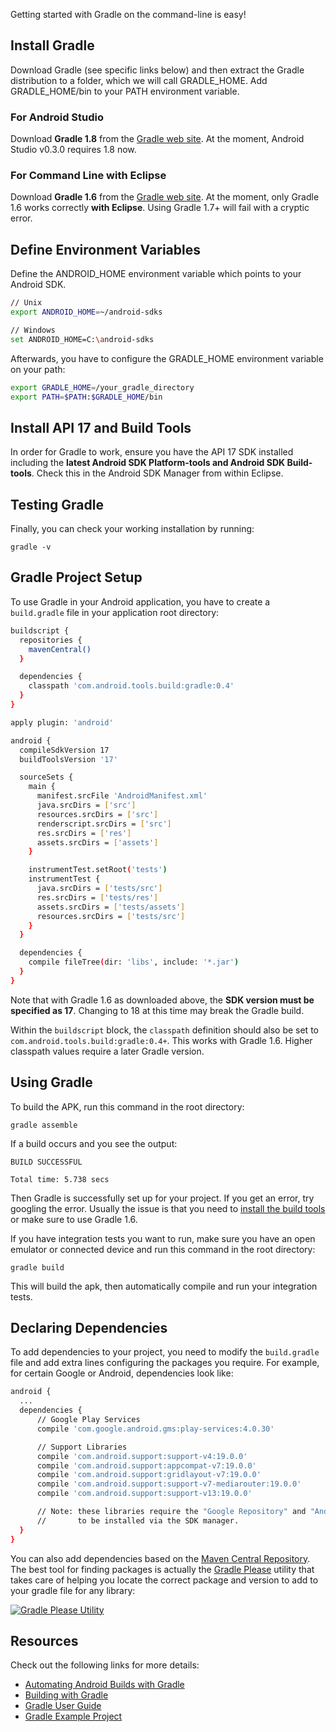 Getting started with Gradle on the command-line is easy!

## Install Gradle

Download Gradle (see specific links below) and then extract the Gradle distribution to a folder, which we will call GRADLE_HOME. Add GRADLE_HOME/bin to your PATH environment variable.

### For Android Studio

Download **Gradle 1.8** from the [Gradle web site](http://services.gradle.org/distributions/gradle-1.8-bin.zip). At the moment, Android Studio v0.3.0 requires 1.8 now.

### For Command Line with Eclipse

Download **Gradle 1.6** from the [Gradle web site](http://services.gradle.org/distributions/gradle-1.6-bin.zip). At the moment, only Gradle 1.6 works correctly **with Eclipse**. Using Gradle 1.7+ will fail with a cryptic error.

## Define Environment Variables

Define the ANDROID_HOME environment variable which points to your Android SDK.

```bash
// Unix
export ANDROID_HOME=~/android-sdks

// Windows
set ANDROID_HOME=C:\android-sdks
```

Afterwards, you have to configure the GRADLE_HOME environment variable on your path:

```bash
export GRADLE_HOME=/your_gradle_directory
export PATH=$PATH:$GRADLE_HOME/bin
```

## Install API 17 and Build Tools

In order for Gradle to work, ensure you have the API 17 SDK installed including the **latest Android SDK Platform-tools and Android SDK Build-tools**. Check this in the Android SDK Manager from within Eclipse. 

## Testing Gradle

Finally, you can check your working installation by running:

```
gradle -v
```

##  Gradle Project Setup

To use Gradle in your Android application, you have to create a `build.gradle` file in your application root directory:

```bash
buildscript {
  repositories {
    mavenCentral()
  }

  dependencies {
    classpath 'com.android.tools.build:gradle:0.4'
  }
}

apply plugin: 'android'

android {
  compileSdkVersion 17
  buildToolsVersion '17'

  sourceSets {
    main {
      manifest.srcFile 'AndroidManifest.xml'
      java.srcDirs = ['src']
      resources.srcDirs = ['src']
      renderscript.srcDirs = ['src']
      res.srcDirs = ['res']
      assets.srcDirs = ['assets']
    }

    instrumentTest.setRoot('tests')
    instrumentTest {
      java.srcDirs = ['tests/src']
      res.srcDirs = ['tests/res']
      assets.srcDirs = ['tests/assets']
      resources.srcDirs = ['tests/src']
    }
  }

  dependencies {
    compile fileTree(dir: 'libs', include: '*.jar')
  }
}
```

Note that with Gradle 1.6 as downloaded above, the **SDK version must be specified as 17**. Changing to 18 at this time may break the Gradle build. 

Within the `buildscript` block, the `classpath` definition should also be set to `com.android.tools.build:gradle:0.4+`. This works with Gradle 1.6. Higher classpath values require a later Gradle version.

## Using Gradle

To build the APK, run this command in the root directory:

```
gradle assemble
```

If a build occurs and you see the output:

```
BUILD SUCCESSFUL

Total time: 5.738 secs
```

Then Gradle is successfully set up for your project. If you get an error, try googling the error. Usually the issue is that you need to [install the build tools](http://stackoverflow.com/questions/16619773/failed-to-import-new-gradle-project-failed-to-find-build-tools-revision-17-0-0) or make sure to use Gradle 1.6.

If you have integration tests you want to run, make sure you have an open emulator or connected device and run this command in the root directory:

```
gradle build
```

This will build the apk, then automatically compile and run your integration tests.

## Declaring Dependencies

To add dependencies to your project, you need to modify the `build.gradle` file and add extra lines configuring the packages you require. For example, for certain Google or Android, dependencies look like:

```bash
android {
  ...
  dependencies {
      // Google Play Services
      compile 'com.google.android.gms:play-services:4.0.30'

      // Support Libraries
      compile 'com.android.support:support-v4:19.0.0'
      compile 'com.android.support:appcompat-v7:19.0.0'
      compile 'com.android.support:gridlayout-v7:19.0.0'
      compile 'com.android.support:support-v7-mediarouter:19.0.0'
      compile 'com.android.support:support-v13:19.0.0'

      // Note: these libraries require the "Google Repository" and "Android Repository"
      //       to be installed via the SDK manager.
  }
}
```

You can also add dependencies based on the [Maven Central Repository](http://search.maven.org/). The best tool for finding packages is actually the [Gradle Please](http://gradleplease.appspot.com/) utility that takes care of helping you locate the correct package and version to add to your gradle file for any library:

<a href="http://gradleplease.appspot.com"><img src="http://i.imgur.com/MT7TbPg.png" title="Gradle Please Utility" /></a>

## Resources

Check out the following links for more details:

 * [Automating Android Builds with Gradle](http://paulemtz.blogspot.com/2013/04/automating-android-builds-with-gradle.html)
 * [Building with Gradle](http://www.vogella.com/articles/AndroidBuild/article.html)
 * [Gradle User Guide](http://tools.android.com/tech-docs/new-build-system/user-guide)
 * [Gradle Example Project](https://github.com/pestrada/android-tdd-playground)